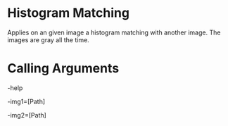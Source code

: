 Histogram Matching
=======================================

Applies on an given image a histogram matching with another image. The images are gray all the time.

Calling Arguments
=================
-help

-img1=[Path]

-img2=[Path]
